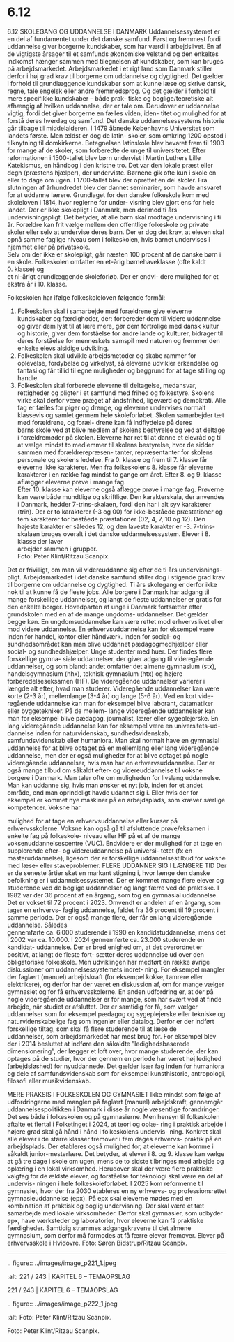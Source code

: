 # 6.12

6.12 
SKOLEGANG OG 
UDDANNELSE I DANMARK
Uddannelsessystemet er en del af fundamentet under det danske samfund. 
Først og fremmest fordi uddannelse giver borgerne kundskaber, som har værdi 
i arbejdslivet. En af de vigtigste årsager til et samfunds økonomiske velstand og 
den enkeltes indkomst hænger sammen med tilegnelsen af kundskaber, som 
kan bruges på arbejdsmarkedet. 
Arbejdsmarkedet i et rigt land som Danmark stiller derfor i høj grad krav til 
borgerne om uddannelse og dygtighed. Det gælder i forhold til grundlæggende 
kundskaber som at kunne læse og skrive dansk, regne, tale engelsk eller andre 
fremmedsprog.	Og	det	gælder	i	forhold	til	mere	specifikke	kundskaber	–	både	prak-
tiske og boglige/teoretiske alt afhængig af hvilken uddannelse, der er tale om. 
Derudover er uddannelse vigtig, fordi det giver borgerne en fælles viden, iden-
titet og mulighed for at forstå deres hverdag og samfund.
Det danske uddannelsessystems historie går tilbage til middelalderen. I 1479 
åbnede Københavns Universitet som landets første. Men ældst er dog de latin-
skoler, som omkring 1200 opstod i tilknytning til domkirkerne. Betegnelsen 
latinskole blev bevaret frem til 1903 for mange af de skoler, som forberedte 
de unge til universitetet. Efter reformationen i 1500-tallet blev børn undervist i 
Martin Luthers Lille Katekismus, en håndbog i den kristne tro. Det var den lokale 
præst eller degn (præstens hjælper), der underviste. Børnene gik ofte kun i skole 
en eller to dage om ugen.
I 1700-tallet blev der oprettet en del skoler. Fra slutningen af århundredet blev 
der dannet seminarier, som havde ansvaret for at uddanne lærere. Grundlaget 
for den danske folkeskole kom med skoleloven i 1814, hvor reglerne for under-
visning blev gjort ens for hele landet. 
Der er ikke skolepligt i Danmark, men derimod 
ti års undervisningspligt. Det betyder, at alle 
børn skal modtage undervisning i ti år. Forældre 
kan	 frit	 vælge	 mellem	 den	 offentlige	 folkeskole	
og private skoler eller selv at undervise deres 
barn. Der er dog det krav, at eleven skal opnå 
samme faglige niveau som i folkeskolen, hvis 
barnet undervises i hjemmet eller på privatskole.  
Selv om der ikke er skolepligt, går næsten 100 procent 
af de danske børn i en skole. Folkeskolen omfatter 
en	et-årig	børnehaveklasse	(ofte	kaldt	0. klasse)	og	
et ni-årigt grundlæggende skoleforløb. Der er endvi-
dere mulighed for et ekstra år i 10. klasse.
 
 Folkeskolen har ifølge folkeskoleloven følgende formål:
1. Folkeskolen skal i samarbejde med forældrene give eleverne kundskaber og 
færdigheder, der: forbereder dem til videre uddannelse og giver dem lyst til at 
lære mere, gør dem fortrolige med dansk kultur og historie, giver dem forståelse 
for andre lande og kulturer, bidrager til deres forståelse for menneskets samspil 
med naturen og fremmer den enkelte elevs alsidige udvikling.
2. Folkeskolen skal udvikle arbejdsmetoder og skabe rammer for oplevelse, 
fordybelse og virkelyst, så eleverne udvikler erkendelse og fantasi og får tillid til 
egne muligheder og baggrund for at tage stilling og handle.
3. Folkeskolen skal forberede eleverne til deltagelse, medansvar, rettigheder og 
pligter i et samfund med frihed og folkestyre. Skolens virke skal derfor være 
præget af åndsfrihed, ligeværd og demokrati. 
Alle fag er fælles for piger og drenge, 
og eleverne undervises normalt 
klassevis og samlet gennem hele 
skoleforløbet. Skolen samarbejder 
tæt med forældrene, og foræl-
drene	 kan	 få	 indflydelse	 på	 deres	
barns skole ved at blive medlem af 
skolens bestyrelse og ved at deltage 
i forældremøder på skolen. Eleverne 
har ret til at danne et elevråd og til 
at vælge mindst to medlemmer til 
skolens bestyrelse, hvor de sidder 
sammen med forældrerepræsen-
tanter, repræsentanter for skolens 
personale og skolens ledelse.
Fra 0. klasse og frem til 7. klasse får 
eleverne ikke karakterer. Men fra 
folkeskolens 8. klasse får eleverne 
karakterer i en række fag mindst to 
gange om året. Efter 8. og 9. klasse 
aflægger	eleverne	prøve	i	mange	fag.	
Efter 10. klasse kan eleverne også 
aflægge	prøve	i	mange	fag.	Prøverne	
kan være både mundtlige og skriftlige. 
Den karakterskala, der anvendes i Danmark, hedder 7-trins-skalaen, fordi den 
har i alt syv karakterer (trin). Der er to karakterer (-3 og 00) for ikke-beståede 
præstationer og fem karakterer for beståede præstationer (02, 4, 7, 10 og 12). 
Den højeste karakter er således 12, og den laveste karakter er -3. 7-trins- skalaen 
bruges overalt i det danske uddannelsessystem. 
Elever i 8. klasse der laver  
arbejder sammen i grupper.  
Foto: Peter Klint/Ritzau Scanpix.
 
 Det er frivilligt, om man vil videreuddanne sig efter de ti års undervisnings-
pligt. Arbejdsmarkedet i det danske samfund stiller dog i stigende grad krav til 
borgerne om uddannelse og dygtighed. Ti års skolegang er derfor ikke nok til at 
kunne	få	de	fleste	jobs.
Alle borgere i Danmark har adgang til mange forskellige uddannelser, og 
langt	 de	 fleste	 uddannelser	 er	 gratis	 for	 den	 enkelte	 borger.	 Hovedparten	 af	
unge i Danmark fortsætter efter grundskolen med en af de mange ungdoms-
uddannelser. Det gælder begge køn. En ungdomsuddannelse kan være rettet 
mod erhvervslivet eller mod videre uddannelse. 
En erhvervsuddannelse kan for eksempel være inden for handel, kontor eller 
håndværk. Inden for social- og sundhedsområdet kan man blive uddannet 
pædagogmedhjælper eller social- og sundhedshjælper.
Unge studenter med huer.
Der	 findes	 flere	 forskellige	 gymna-
siale uddannelser, der giver adgang 
til videregående uddannelser, og som 
blandt andet omfatter det almene 
gymnasium (stx), handelsgymnasium 
(hhx), teknisk gymnasium (htx) og 
højere forberedelseseksamen (HF).
De videregående uddannelser varierer 
i længde alt efter, hvad man studerer. 
Videregående uddannelser kan være 
korte (2-3 år), mellemlange (3-4 år) 
og lange (5-6 år). Ved en kort vide-
regående uddannelse kan man for 
eksempel blive laborant, datamatiker 
eller byggetekniker. På de mellem-
lange videregående uddannelser kan 
man for eksempel blive pædagog, 
journalist, lærer eller sygeplejerske. 
En lang videregående uddannelse kan 
for eksempel være en universitets-ud-
dannelse inden for naturvidenskab, 
sundhedsvidenskab, samfundsvidenskab eller humaniora. Man skal normalt 
have en gymnasial uddannelse for at blive optaget på en mellemlang eller lang 
videregående uddannelse, men der er også muligheder for at blive optaget på 
nogle videregående uddannelser, hvis man har en erhvervsuddannelse.
Der er også mange tilbud om såkaldt efter- og videreuddannelse til voksne 
borgere i Danmark. Man taler ofte om muligheden for livslang uddannelse. Man 
kan uddanne sig, hvis man ønsker et nyt job, inden for et andet område, end 
man oprindeligt havde udannet sig i. Eller hvis der for eksempel er kommet 
nye maskiner på en arbejdsplads, som kræver særlige kompetencer. Voksne har 
 
 mulighed for at tage en erhvervsuddannelse eller kurser på erhvervsskolerne. 
Voksne kan også gå til afsluttende prøve/eksamen i enkelte fag på folkeskole-
niveau eller HF på et af de mange voksenuddannelsescentre (VUC). Endvidere er 
der mulighed for at tage en supplerende efter- og videreuddannelse på universi-
tetet (fx en masteruddannelse), ligesom der er forskellige uddannelsestilbud for 
voksne med læse- eller staveproblemer.
FLERE UDDANNER SIG I LÆNGERE TID
Der er de seneste årtier sket en markant stigning i, hvor længe den danske 
befolkning	 er	 i	 uddannelsessystemet.	 Der	 er	 kommet	 mange	 flere	 elever	 og	
studerende ved de boglige uddannelser og langt færre ved de praktiske. I 1982 
var der 36 procent af en årgang, som tog en gymnasial uddannelse. Det er vokset 
til 72 procent i 2023. Omvendt er andelen af en årgang, som tager en erhvervs-
faglig uddannelse, faldet fra 36 procent til 19 procent i samme periode.
Der	 er	 også	 mange	 flere,	 der	 får	 en	 lang	 videregående	 uddannelse.	 Således	
gennemførte ca. 6.000 studerende i 1990 en kandidatuddannelse, mens det i 
2002 var ca. 10.000. I 2024 gennemførte ca. 23.000 studerende en kandidat-
uddannelse. 
Der	er	bred	enighed	om,	at	det	overordnet	er	positivt,	at	langt	de	fleste	fort-
sætter deres uddannelse ud over den obligatoriske folkeskole. Men udviklingen 
har medført en række øvrige diskussioner om uddannelsessystemets indret-
ning. For eksempel mangler der faglært (manuel) arbejdskraft (for eksempel 
kokke, tømrere eller elektrikere), og derfor har der været en diskussion af, om 
for mange vælger gymnasiet og for få erhvervsskolerne. 
En anden udfordring er, at der på nogle videregående uddannelser er for mange, 
som	har	svært	ved	at	finde	arbejde,	når	studiet	er	afsluttet.	Der	er	samtidig	for	
få, som vælger uddannelser som for eksempel pædagog og sygeplejerske eller 
tekniske og naturvidenskabelige fag som ingeniør eller datalog.
Derfor	er	der	indført	forskellige	tiltag,	som	skal	få	flere	studerende	til	at	læse	de	
uddannelser, som arbejdsmarkedet har mest brug for. For eksempel blev der i 
2014 besluttet at indføre den såkaldte ”ledighedsbaserede dimensionering”, der 
lægger et loft over, hvor mange studerende, der kan optages på de studier, hvor 
der gennem en periode har været høj ledighed (arbejdsløshed) for nyuddannede. 
Det gælder især fag inden for humaniora og dele af samfundsvidenskab som for 
eksempel	kunsthistorie,	antropologi,	filosofi	eller	musikvidenskab.
 
 MERE PRAKSIS I FOLKESKOLEN OG GYMNASIET 
Ikke mindst som følge af udfordringerne med manglen på faglært (manuel) 
arbejdskraft, gennemgår uddannelsespolitikken i Danmark i disse år nogle 
væsentlige forandringer. Det ses både i folkeskolen og på gymnasierne.
Men	hensyn	til	folkeskolen	aftalte	et	flertal	i	Folketinget	i	2024,	at	teori	og	oplæ-
ring i praktisk arbejde i højere grad skal gå hånd i hånd i folkeskolens undervis-
ning. Konkret skal alle elever i de større klasser fremover i fem dages erhvervs-
praktik på en arbejdsplads. Der etableres også mulighed for, at eleverne kan 
komme i såkaldt junior-mesterlære. Det betyder, at elever i 8. og 9. klasse kan 
vælge at gå tre dage i skole om ugen, mens de to sidste tilbringes med arbejde og 
oplæring	i	en	lokal	virksomhed.	Herudover	skal	der	være	flere	praktiske	valgfag	
for de ældste elever, og forståelse for teknologi skal være en del af undervis-
ningen i hele folkeskoleforløbet.
I 2025 kom reformerne til gymnasiet, hvor der fra 2030 etableres en ny erhvervs- 
og professionsrettet gymnasieuddannelse (epx). På epx skal eleverne mødes 
med en kombination af praktisk og boglig undervisning. Der skal være et tæt 
samarbejde med lokale virksomheder. Derfor skal gymnasier, som udbyder epx, 
have værksteder og laboratorier, hvor eleverne kan få praktiske færdigheder. 
Samtidig strammes adgangskravene til det almene gymnasium, som derfor må 
formodes at få færre elever fremover.
Elever på erhvervsskole i Hvidovre. Foto: Søren Bidstrup/Ritzau Scanpix.
 
 ---

<!-- Figures extracted from nearby pages -->

.. figure:: ../images/image_p221_1.jpeg

   :alt: 221 / 243    |    KAPITEL 6 – TEMAOPSLAG

   221 / 243    |    KAPITEL 6 – TEMAOPSLAG

.. figure:: ../images/image_p222_1.jpeg

   :alt: Foto: Peter Klint/Ritzau Scanpix.

   Foto: Peter Klint/Ritzau Scanpix.

